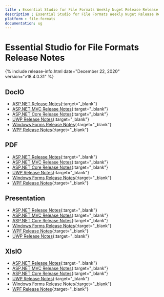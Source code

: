 ```yaml
---
title : Essential Studio for File Formats Weekly Nuget Release Release Notes  
description : Essential Studio for File Formats Weekly Nuget Release Release Notes  
platform : file-formats
documentation: ug
---
```


# Essential Studio for File Formats  Release Notes  

{% include release-info.html date="December 22, 2020" version="v18.4.0.31" %} 

## DocIO

* [ASP.NET Release Notes](/aspnet/release-notes/v18.4.0.31#docio){:target="_blank"}
* [ASP.NET MVC Release Notes](/aspnetmvc/release-notes/v18.4.0.31#docio){:target="_blank"}
* [ASP.NET Core Release Notes](/aspnet-core/release-notes/v18.4.0.31#docio){:target="_blank"}
* [UWP Release Notes](/uwp/release-notes/v18.4.0.31#docio){:target="_blank"}
* [Windows Forms Release Notes](/windowsforms/release-notes/v18.4.0.31#docio){:target="_blank"}
* [WPF Release Notes](/wpf/release-notes/v18.4.0.31#docio){:target="_blank"}


## PDF

* [ASP.NET Release Notes](/aspnet/release-notes/v18.4.0.31#pdf){:target="_blank"}
* [ASP.NET MVC Release Notes](/aspnetmvc/release-notes/v18.4.0.31#pdf){:target="_blank"}
* [ASP.NET Core Release Notes](/aspnet-core/release-notes/v18.4.0.31#pdf){:target="_blank"}
* [UWP Release Notes](/uwp/release-notes/v18.4.0.31#pdf){:target="_blank"}
* [Windows Forms Release Notes](/windowsforms/release-notes/v18.4.0.31#pdf){:target="_blank"}
* [WPF Release Notes](/wpf/release-notes/v18.4.0.31#pdf){:target="_blank"}


## Presentation

* [ASP.NET Release Notes](/aspnet/release-notes/v18.4.0.31#presentation){:target="_blank"}
* [ASP.NET MVC Release Notes](/aspnetmvc/release-notes/v18.4.0.31#presentation){:target="_blank"}
* [ASP.NET Core Release Notes](/aspnet-core/release-notes/v18.4.0.31#presentation){:target="_blank"}
* [Windows Forms Release Notes](/windowsforms/release-notes/v18.4.0.31#presentation){:target="_blank"}
* [WPF Release Notes](/wpf/release-notes/v18.4.0.31#presentation){:target="_blank"}
* [UWP Release Notes](/uwp/release-notes/v18.4.0.31#presentation){:target="_blank"}


## XlsIO

* [ASP.NET Release Notes](/aspnet/release-notes/v18.4.0.31#xlsio){:target="_blank"}
* [ASP.NET MVC Release Notes](/aspnetmvc/release-notes/v18.4.0.31#xlsio){:target="_blank"}
* [ASP.NET Core Release Notes](/aspnet-core/release-notes/v18.4.0.31#xlsio){:target="_blank"}
* [UWP Release Notes](/uwp/release-notes/v18.4.0.31#xlsio){:target="_blank"}
* [Windows Forms Release Notes](/windowsforms/release-notes/v18.4.0.31#xlsio){:target="_blank"}
* [WPF Release Notes](/wpf/release-notes/v18.4.0.31#xlsio){:target="_blank"}